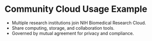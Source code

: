 # Community Cloud Usage Example

- Multiple research institutions join NIH Biomedical Research Cloud.
- Share computing, storage, and collaboration tools.
- Governed by mutual agreement for privacy and compliance.